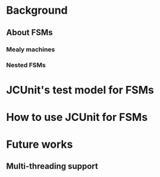 # Background
## About FSMs
### Mealy machines
### Nested FSMs
# JCUnit's test model for FSMs
# How to use JCUnit for FSMs

# Future works
## Multi-threading support

